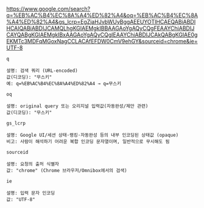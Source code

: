 https://www.google.com/search?q=%EB%AC%B4%EC%8A%A4%ED%82%A4&oq=%EB%AC%B4%EC%8A%A4%ED%82%A4&gs_lcrp=EgZjaHJvbWUyBggAEEUYOTIHCAEQABiABDIHCAIQABiABDIJCAMQLhgKGIAEMgkIBBAAGAoYgAQyCQgFEAAYChiABDIJCAYQABgKGIAEMgkIBxAAGAoYgAQyCQgIEAAYChiABDIJCAkQABgKGIAE0gEKMTc3MDFqMGoxNagCCLACAfEFDW0CmV9ehGY&sourceid=chrome&ie=UTF-8

```
q

설명: 검색 쿼리 (URL-encoded)
값(디코딩): "무스키"
예: q=%EB%AC%B4%EC%8A%A4%ED%82%A4 → q=무스키

oq

설명: original query 또는 오리지널 입력값(자동완성/제안 관련)
값(디코딩): "무스키"

gs_lcrp

설명: Google UI/세션 상태·랭킹·자동완성 등의 내부 인코딩된 상태값 (opaque)
비고: 사람이 해석하기 어려운 복합 인코딩 문자열이며, 일반적으로 무시해도 됨

sourceid

설명: 요청의 출처 식별자
값: "chrome" (Chrome 브라우저/Omnibox에서의 검색)

ie

설명: 입력 문자 인코딩
값: "UTF-8"
```